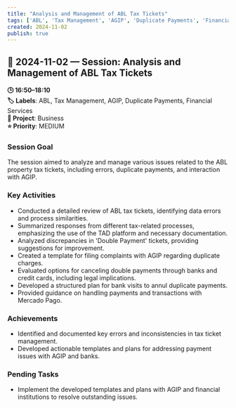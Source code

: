 ```yaml
---
title: "Analysis and Management of ABL Tax Tickets"
tags: ['ABL', 'Tax Management', 'AGIP', 'Duplicate Payments', 'Financial Services']
created: 2024-11-02
publish: true
---
```


## 📅 2024-11-02 — Session: Analysis and Management of ABL Tax Tickets

**🕒 16:50–18:10**  
**🏷️ Labels**: ABL, Tax Management, AGIP, Duplicate Payments, Financial Services  
**📂 Project**: Business  
**⭐ Priority**: MEDIUM  


### Session Goal
The session aimed to analyze and manage various issues related to the ABL property tax tickets, including errors, duplicate payments, and interaction with AGIP.

### Key Activities
- Conducted a detailed review of ABL tax tickets, identifying data errors and process similarities.
- Summarized responses from different tax-related processes, emphasizing the use of the TAD platform and necessary documentation.
- Analyzed discrepancies in 'Double Payment' tickets, providing suggestions for improvement.
- Created a template for filing complaints with AGIP regarding duplicate charges.
- Evaluated options for canceling double payments through banks and credit cards, including legal implications.
- Developed a structured plan for bank visits to annul duplicate payments.
- Provided guidance on handling payments and transactions with Mercado Pago.

### Achievements
- Identified and documented key errors and inconsistencies in tax ticket management.
- Developed actionable templates and plans for addressing payment issues with AGIP and banks.

### Pending Tasks
- Implement the developed templates and plans with AGIP and financial institutions to resolve outstanding issues.
